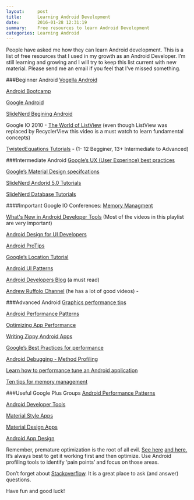 ```yaml
---
layout:     post
title:      Learning Android Development
date:       2016-01-28 12:31:19
summary:    Free resources to learn Android Development
categories: Learning Android
---
```



People have asked me how they can learn Android development. This is a list of free resources that I used in my growth as an Android Developer. I’m still learning and growing and I will try to keep this list current with new material. Please send me an email if you feel that I’ve missed something.

###Beginner Android 
[Vogella Android](http://www.vogella.com/tutorials/Android/article.html)

[Android Bootcamp](https://www.youtube.com/playlist?list=PLE08A97D36D5A255F)

[Google Android](https://developer.android.com/training/index.html)

[SlideNerd Begining Android](https://www.youtube.com/playlist?list=PLonJJ3BVjZW6hYgvtkaWvwAVvOFB7fkLa)

Google IO 2010 - [The World of ListView](https://www.youtube.com/watch?v=wDBM6wVEO70) (even though ListView was replaced by RecyclerView this video is a must watch to learn fundamental concepts)

[TwistedEquations Tutorials](https://www.youtube.com/playlist?list=PLuR1PJnGR-IjZCTybri5Gj8l5eDbdB-uN) - (1- 12 Begginer, 13+ Intermediate to Advanced) 

###Intermediate Android
[Google’s UX (User Experince) best practices](https://developer.android.com/training/best-ux.html)

[Google’s Material Design specifcations](http://www.google.com/design/spec/material-design/introduction.html)

[SlideNerd Andorid 5.0 Tutorials](https://www.youtube.com/playlist?list=PLonJJ3BVjZW6CtAMbJz1XD8ELUs1KXaTD)

[SlideNerd Database Tutorials](https://www.youtube.com/playlist?list=PLonJJ3BVjZW5JdoFT0Rlt3ry5Mjp7s8cT)

####Important Google IO Conferences:
[Memory Managment](https://www.youtube.com/watch?v=_CruQY55HOk)

[What's New in Android Developer Tools](https://www.youtube.com/watch?v=lmv1dTnhLH4&list=PLWz5rJ2EKKc9WGUwq2gQ-coU3fSyexgOx) (Most of the videos in this playlist are very important) 

[Android Design for UI Developers](https://www.youtube.com/watch?v=Jl3-lzlzOJI)

[Android ProTips](https://www.youtube.com/watch?v=twmuBbC_oB8)

[Google’s Location Tutorial](https://developer.android.com/training/location/index.html)

[Android UI Patterns](https://www.youtube.com/watch?v=EisUfFS1IZk)

[Android Developers Blog](http://android-developers.blogspot.com/) (a must read) 

[Andrew Ruffolo Channel](https://www.youtube.com/user/gatorman55/videos) (he has a lot of good videos) - 


###Advanced Android
[Graphics performance tips](https://www.youtube.com/watch?v=lHp3ht0Qfvk)

[Android Performance Patterns](https://www.youtube.com/watch?v=HXQhu6qfTVU&list=PLWz5rJ2EKKc9CBxr3BVjPTPoDPLdPIFCE)

[Optimizing App Performance](https://www.youtube.com/watch?v=wyMyzZCbxAs)

[Writing Zippy Android Apps](https://www.youtube.com/watch?v=c4znvD-7VDA)

[Google’s Best Practices for performance](https://developer.android.com/training/best-performance.html)

[Android Debugging - Method Profiling](https://www.youtube.com/watch?v=rWUyUYt9FMM)

[Learn how to performance tune an Android application](https://www.youtube.com/watch?v=rjSwjYSBma4)

[Ten tips for memory management](http://youtu.be/zH8o1VhmvGA)

###Useful Google Plus Groups
[Android Performance Patterns](https://plus.google.com/communities/116342551728637785407)

[Android Developer Tools](https://plus.google.com/communities/114791428968349268860)

[Material Style Apps](https://plus.google.com/communities/108905768919281054977)

[Material Design Apps](https://plus.google.com/communities/116821616252548925340)

[Android App Design](https://plus.google.com/communities/116667001535376136065)


Remember, premature optimization is the root of all evil. 
[See here](http://geekswithblogs.net/BlackRabbitCoder/archive/2010/06/13/premature-optimization-and-performance-anxiety.aspx)
[and here.](https://en.wikibooks.org/wiki/Introduction_to_Software_Engineering/Architecture/Anti-Patterns)
It’s always best to get it working first and then optimize. Use Android profiling tools to identify ‘pain points’ and focus on those areas.

Don’t forget about [Stackoverflow](http://stackoverflow.com). It is a great place to ask (and answer) questions.

Have fun and good luck!


